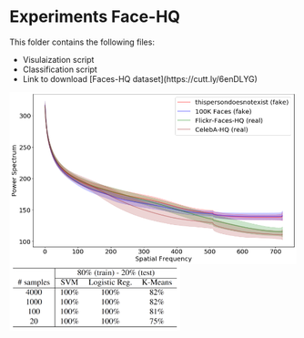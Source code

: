 # Experiments Face-HQ
This folder contains the following files:
 <ul>
  <li>Visulaization script</li>
  <li>Classification script</li>
  <li>Link to download [Faces-HQ dataset](https://cutt.ly/6enDLYG)</li>
</ul> 
<img align="center" src="/imgs/1000_hq.png" width="800"/>
<img align="center" src="/imgs/faces_results.png" width="300"/>